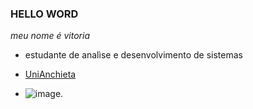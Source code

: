 ### HELLO WORD 

*meu nome é vitoria*

- estudante de analìse e desenvolvimento de sistemas
- [UniAnchieta](https://anchieta.br/)




- ![image](https://media1.tenor.com/m/riUY62dRgjkAAAAC/penguin-welcome.gif). 
